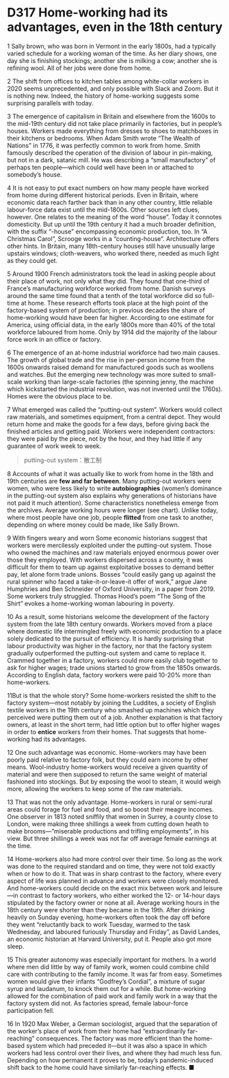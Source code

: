 # D317 Home-working had its advantages, even in the 18th century
1 Sally brown, who was born in Vermont in the early 1800s, had a typically varied schedule for a working woman of the time. As her diary shows, one day she is finishing stockings; another she is milking a cow; another she is refining wool. All of her jobs were done from home.

2 The shift from offices to kitchen tables among white-collar workers in 2020 seems unprecedented, and only possible with Slack and Zoom. But it is nothing new. Indeed, the history of home-working suggests some surprising parallels with today.

3 The emergence of capitalism in Britain and elsewhere from the 1600s to the mid-19th century did not take place primarily in factories, but in people’s houses. Workers made everything from dresses to shoes to matchboxes in their kitchens or bedrooms. When Adam Smith wrote “The Wealth of Nations” in 1776, it was perfectly common to work from home. Smith famously described the operation of the division of labour in pin-making, but not in a dark, satanic mill. He was describing a “small manufactory” of perhaps ten people—which could well have been in or attached to somebody’s house.

4 It is not easy to put exact numbers on how many people have worked from home during different historical periods. Even in Britain, where economic data reach farther back than in any other country, little reliable labour-force data exist until the mid-1800s. Other sources left clues, however. One relates to the meaning of the word “house”. Today it connotes domesticity. But up until the 19th century it had a much broader definition, with the suffix “-house” encompassing economic production, too. In “A Christmas Carol”, Scrooge works in a “counting-house”. Architecture offers other hints. In Britain, many 18th-century houses still have unusually large upstairs windows; cloth-weavers, who worked there, needed as much light as they could get.

5 Around 1900 French administrators took the lead in asking people about their place of work, not only what they did. They found that one-third of France’s manufacturing workforce worked from home. Danish surveys around the same time found that a tenth of the total workforce did so full-time at home. These research efforts took place at the high point of the factory-based system of production; in previous decades the share of home-working would have been far higher. According to one estimate for America, using official data, in the early 1800s more than 40% of the total workforce laboured from home. Only by 1914 did the majority of the labour force work in an office or factory.

6 The emergence of an at-home industrial workforce had two main causes. The growth of global trade and the rise in per-person income from the 1600s onwards raised demand for manufactured goods such as woollens and watches. But the emerging new technology was more suited to small-scale working than large-scale factories (the spinning jenny, the machine which kickstarted the industrial revolution, was not invented until the 1760s). Homes were the obvious place to be.

7 What emerged was called the “putting-out system”. Workers would collect raw materials, and sometimes equipment, from a central depot. They would return home and make the goods for a few days, before giving back the finished articles and getting paid. Workers were independent contractors: they were paid by the piece, not by the hour, and they had little if any guarantee of work week to week.

> putting-out system：散工制
>

8 Accounts of what it was actually like to work from home in the 18th and 19th centuries are **few and far between**. Many putting-out workers were women, who were less likely to write **autobiographies** (women’s dominance in the putting-out system also explains why generations of historians have not paid it much attention). Some characteristics nonetheless emerge from the archives. Average working hours were longer (see chart). Unlike today, where most people have one job, people **flitted** from one task to another, depending on where money could be made, like Sally Brown.

9 With fingers weary and worn
Some economic historians suggest that workers were mercilessly exploited under the putting-out system. Those who owned the machines and raw materials enjoyed enormous power over those they employed. With workers dispersed across a county, it was difficult for them to team up against exploitative bosses to demand better pay, let alone form trade unions. Bosses “could easily gang up against the rural spinner who faced a take-it-or-leave-it offer of work,” argue Jane Humphries and Ben Schneider of Oxford University, in a paper from 2019. Some workers truly struggled. Thomas Hood’s poem “The Song of the Shirt” evokes a home-working woman labouring in poverty.

10 As a result, some historians welcome the development of the factory system from the late 18th century onwards. Workers moved from a place where domestic life intermingled freely with economic production to a place solely dedicated to the pursuit of efficiency. It is hardly surprising that labour productivity was higher in the factory, nor that the factory system gradually outperformed the putting-out system and came to replace it. Crammed together in a factory, workers could more easily club together to ask for higher wages; trade unions started to grow from the 1850s onwards. According to English data, factory workers were paid 10-20% more than home-workers.

11But is that the whole story? Some home-workers resisted the shift to the factory system—most notably by joining the Luddites, a society of English textile workers in the 19th century who smashed up machines which they perceived were putting them out of a job. Another explanation is that factory owners, at least in the short term, had little option but to offer higher wages in order to **entice** workers from their homes. That suggests that home-working had its advantages.

12 One such advantage was economic. Home-workers may have been poorly paid relative to factory folk, but they could earn income by other means. Wool-industry home-workers would receive a given quantity of material and were then supposed to return the same weight of material fashioned into stockings. But by exposing the wool to steam, it would weigh more, allowing the workers to keep some of the raw materials.

13 That was not the only advantage. Home-workers in rural or semi-rural areas could forage for fuel and food, and so boost their meagre incomes. One observer in 1813 noted sniffily that women in Surrey, a county close to London, were making three shillings a week from cutting down heath to make brooms—“miserable productions and trifling employments”, in his view. But three shillings a week was not far off average female earnings at the time.

14 Home-workers also had more control over their time. So long as the work was done to the required standard and on time, they were not told exactly when or how to do it. That was in sharp contrast to the factory, where every aspect of life was planned in advance and workers were closely monitored. And home-workers could decide on the exact mix between work and leisure—in contrast to factory workers, who either worked the 12- or 14-hour days stipulated by the factory owner or none at all. Average working hours in the 18th century were shorter than they became in the 19th. After drinking heavily on Sunday evening, home-workers often took the day off before they went “reluctantly back to work Tuesday, warmed to the task Wednesday, and laboured furiously Thursday and Friday”, as David Landes, an economic historian at Harvard University, put it. People also got more sleep.

15 This greater autonomy was especially important for mothers. In a world where men did little by way of family work, women could combine child care with contributing to the family income. It was far from easy. Sometimes women would give their infants “Godfrey’s Cordial”, a mixture of sugar syrup and laudanum, to knock them out for a while. But home-working allowed for the combination of paid work and family work in a way that the factory system did not. As factories spread, female labour-force participation fell.

16 In 1920 Max Weber, a German sociologist, argued that the separation of the worker’s place of work from their home had “extraordinarily far-reaching” consequences. The factory was more efficient than the home-based system which had preceded it—but it was also a space in which workers had less control over their lives, and where they had much less fun. Depending on how permanent it proves to be, today’s pandemic-induced shift back to the home could have similarly far-reaching effects. ■

